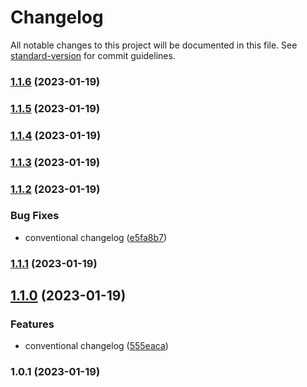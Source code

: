 # Changelog

All notable changes to this project will be documented in this file. See [standard-version](https://github.com/conventional-changelog/standard-version) for commit guidelines.

### [1.1.6](https://github.com/natthasath/demo-auto-changelog/compare/v1.1.5...v1.1.6) (2023-01-19)

### [1.1.5](https://github.com/natthasath/demo-auto-changelog/compare/v1.1.4...v1.1.5) (2023-01-19)

### [1.1.4](https://github.com/natthasath/demo-auto-changelog/compare/v1.1.3...v1.1.4) (2023-01-19)

### [1.1.3](https://github.com/natthasath/demo-auto-changelog/compare/v1.1.2...v1.1.3) (2023-01-19)

### [1.1.2](https://github.com/natthasath/demo-auto-changelog/compare/v1.1.1...v1.1.2) (2023-01-19)


### Bug Fixes

* conventional changelog ([e5fa8b7](https://github.com/natthasath/demo-auto-changelog/commit/e5fa8b7da854b81d0e9858dd56f1aa5fc05849e1))

### [1.1.1](https://github.com/natthasath/demo-auto-changelog/compare/v1.1.0...v1.1.1) (2023-01-19)

## [1.1.0](https://github.com/natthasath/demo-auto-changelog/compare/v1.0.1...v1.1.0) (2023-01-19)


### Features

* conventional changelog ([555eaca](https://github.com/natthasath/demo-auto-changelog/commit/555eaca2436fa0becc0d71f319d9dec2c7195319))

### 1.0.1 (2023-01-19)
